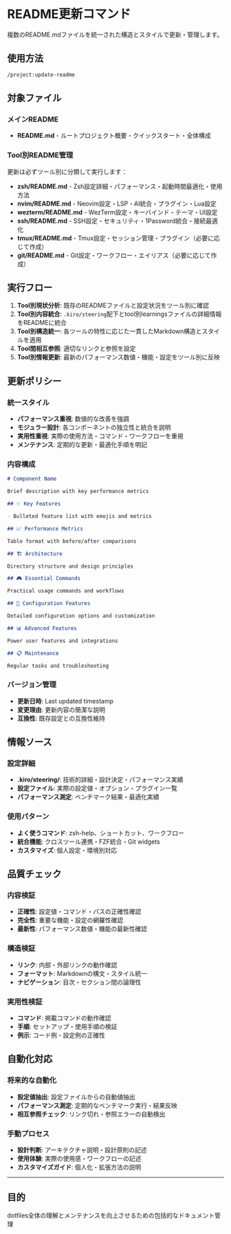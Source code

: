 # README更新コマンド

複数のREADME.mdファイルを統一された構造とスタイルで更新・管理します。

## 使用方法

```bash
/project:update-readme
```

## 対象ファイル

### メインREADME

- **README.md** - ルートプロジェクト概要・クイックスタート・全体構成

### Tool別README管理

更新は必ずツール別に分類して実行します：

- **zsh/README.md** - Zsh設定詳細・パフォーマンス・起動時間最適化・使用方法
- **nvim/README.md** - Neovim設定・LSP・AI統合・プラグイン・Lua設定
- **wezterm/README.md** - WezTerm設定・キーバインド・テーマ・UI設定
- **ssh/README.md** - SSH設定・セキュリティ・1Password統合・接続最適化
- **tmux/README.md** - Tmux設定・セッション管理・プラグイン（必要に応じて作成）
- **git/README.md** - Git設定・ワークフロー・エイリアス（必要に応じて作成）

## 実行フロー

1. **Tool別現状分析**: 既存のREADMEファイルと設定状況をツール別に確認
2. **Tool別内容統合**: `.kiro/steering`配下とtool別learningsファイルの詳細情報をREADMEに統合
3. **Tool別構造統一**: 各ツールの特性に応じた一貫したMarkdown構造とスタイルを適用
4. **Tool間相互参照**: 適切なリンクと参照を設定
5. **Tool別情報更新**: 最新のパフォーマンス数値・機能・設定をツール別に反映

## 更新ポリシー

### 統一スタイル

- **パフォーマンス重視**: 数値的な改善を強調
- **モジュラー設計**: 各コンポーネントの独立性と統合を説明
- **実用性重視**: 実際の使用方法・コマンド・ワークフローを重視
- **メンテナンス**: 定期的な更新・最適化手順を明記

### 内容構成

```markdown
# Component Name

Brief description with key performance metrics

## ✨ Key Features

- Bulleted feature list with emojis and metrics

## 📈 Performance Metrics

Table format with before/after comparisons

## 🏗️ Architecture

Directory structure and design principles

## 🎮 Essential Commands

Practical usage commands and workflows

## 🔧 Configuration Features

Detailed configuration options and customization

## 📊 Advanced Features

Power user features and integrations

## 📋 Maintenance

Regular tasks and troubleshooting
```

### バージョン管理

- **更新日時**: Last updated timestamp
- **変更理由**: 更新内容の簡潔な説明
- **互換性**: 既存設定との互換性維持

## 情報ソース

### 設定詳細

- **.kiro/steering/**: 技術的詳細・設計決定・パフォーマンス実績
- **設定ファイル**: 実際の設定値・オプション・プラグイン一覧
- **パフォーマンス測定**: ベンチマーク結果・最適化実績

### 使用パターン

- **よく使うコマンド**: zsh-help、ショートカット、ワークフロー
- **統合機能**: クロスツール連携・FZF統合・Git widgets
- **カスタマイズ**: 個人設定・環境別対応

## 品質チェック

### 内容検証

- **正確性**: 設定値・コマンド・パスの正確性確認
- **完全性**: 重要な機能・設定の網羅性確認
- **最新性**: パフォーマンス数値・機能の最新性確認

### 構造検証

- **リンク**: 内部・外部リンクの動作確認
- **フォーマット**: Markdownの構文・スタイル統一
- **ナビゲーション**: 目次・セクション間の論理性

### 実用性検証

- **コマンド**: 掲載コマンドの動作確認
- **手順**: セットアップ・使用手順の検証
- **例示**: コード例・設定例の正確性

## 自動化対応

### 将来的な自動化

- **設定値抽出**: 設定ファイルからの自動値抽出
- **パフォーマンス測定**: 定期的なベンチマーク実行・結果反映
- **相互参照チェック**: リンク切れ・参照エラーの自動検出

### 手動プロセス

- **設計判断**: アーキテクチャ説明・設計原則の記述
- **使用体験**: 実際の使用感・ワークフローの記述
- **カスタマイズガイド**: 個人化・拡張方法の説明

---

## 目的

dotfiles全体の理解とメンテナンスを向上させるための包括的なドキュメント管理
